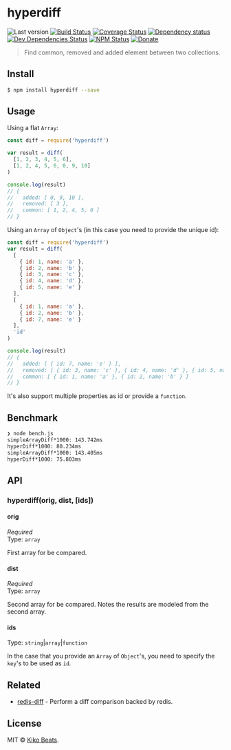 # hyperdiff

![Last version](https://img.shields.io/github/tag/Kikobeats/hyperdiff.svg?style=flat-square)
[![Build Status](https://img.shields.io/travis/Kikobeats/hyperdiff/master.svg?style=flat-square)](https://travis-ci.org/Kikobeats/hyperdiff)
[![Coverage Status](https://img.shields.io/coveralls/Kikobeats/hyperdiff.svg?style=flat-square)](https://coveralls.io/github/Kikobeats/hyperdiff)
[![Dependency status](https://img.shields.io/david/Kikobeats/hyperdiff.svg?style=flat-square)](https://david-dm.org/Kikobeats/hyperdiff)
[![Dev Dependencies Status](https://img.shields.io/david/dev/Kikobeats/hyperdiff.svg?style=flat-square)](https://david-dm.org/Kikobeats/hyperdiff#info=devDependencies)
[![NPM Status](https://img.shields.io/npm/dm/hyperdiff.svg?style=flat-square)](https://www.npmjs.org/package/hyperdiff)
[![Donate](https://img.shields.io/badge/donate-paypal-blue.svg?style=flat-square)](https://paypal.me/Kikobeats)

> Find common, removed and added element between two collections.

## Install

```bash
$ npm install hyperdiff --save
```

## Usage

Using a flat `Array`:

```js
const diff = require('hyperdiff')

var result = diff(
  [1, 2, 3, 4, 5, 6],
  [1, 2, 4, 5, 6, 0, 9, 10]
)

console.log(result)
// {
//   added: [ 0, 9, 10 ],
//   removed: [ 3 ],
//   common: [ 1, 2, 4, 5, 6 ]
// }
```

Using an `Array` of `Object`'s (in this case you need to provide the unique id):

```js
const diff = require('hyperdiff')
var result = diff(
  [
    { id: 1, name: 'a' },
    { id: 2, name: 'b' },
    { id: 3, name: 'c' },
    { id: 4, name: 'd' },
    { id: 5, name: 'e' }
  ],
  [
    { id: 1, name: 'a' },
    { id: 2, name: 'b' },
    { id: 7, name: 'e' }
  ],
  'id'
)

console.log(result)
// {
//   added: [ { id: 7, name: 'e' } ],
//   removed: [ { id: 3, name: 'c' }, { id: 4, name: 'd' }, { id: 5, name: 'e' } ],
//   common: [ { id: 1, name: 'a' }, { id: 2, name: 'b' } ]
// }
```

It's also support multiple properties as id or provide a `function`.

## Benchmark

```bash
❯ node bench.js
simpleArrayDiff*1000: 143.742ms
hyperDiff*1000: 80.234ms
simpleArrayDiff*1000: 143.405ms
hyperDiff*1000: 75.803ms
```

## API

### hyperdiff(orig, dist, [ids])

#### orig

*Required*<br>
Type: `array`

First array for be compared.

#### dist

*Required*<br>
Type: `array`

Second array for be compared. Notes the results are modeled from the second array.

#### ids

Type: `string`|`array`|`function`

In the case that you provide an `Array` of `Object`'s, you need to specify the `key`'s to be used as `id`.

## Related

* [redis-diff](https://github.com/Kikobeats/redis-diff) - Perform a diff comparison backed by redis.

## License

MIT © [Kiko Beats](https://github.com/Kikobeats).
